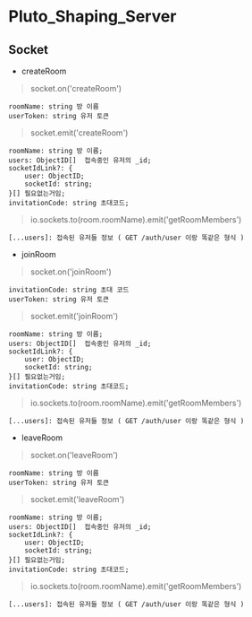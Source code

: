 # Pluto_Shaping_Server

## Socket

-   createRoom

> socket.on('createRoom')

    roomName: string 방 이름
    userToken: string 유저 토큰

> socket.emit('createRoom')

    roomName: string 방 이름;
    users: ObjectID[]  접속중인 유저의 _id;
    socketIdLink?: {
    	user: ObjectID;
    	socketId: string;
    }[] 필요없는거임;
    invitationCode: string 초대코드;

> io.sockets.to(room.roomName).emit('getRoomMembers')

    [...users]: 접속된 유저들 정보 ( GET /auth/user 이랑 똑같은 형식 )

-   joinRoom

> socket.on('joinRoom')

    invitationCode: string 초대 코드
    userToken: string 유저 토큰

> socket.emit('joinRoom')

    roomName: string 방 이름;
    users: ObjectID[]  접속중인 유저의 _id;
    socketIdLink?: {
    	user: ObjectID;
    	socketId: string;
    }[] 필요없는거임;
    invitationCode: string 초대코드;

> io.sockets.to(room.roomName).emit('getRoomMembers')

    [...users]: 접속된 유저들 정보 ( GET /auth/user 이랑 똑같은 형식 )

-   leaveRoom

> socket.on('leaveRoom')

    roomName: string 방 이름
    userToken: string 유저 토큰

> socket.emit('leaveRoom')

    roomName: string 방 이름;
    users: ObjectID[]  접속중인 유저의 _id;
    socketIdLink?: {
    	user: ObjectID;
    	socketId: string;
    }[] 필요없는거임;
    invitationCode: string 초대코드;

> io.sockets.to(room.roomName).emit('getRoomMembers')

    [...users]: 접속된 유저들 정보 ( GET /auth/user 이랑 똑같은 형식 )
